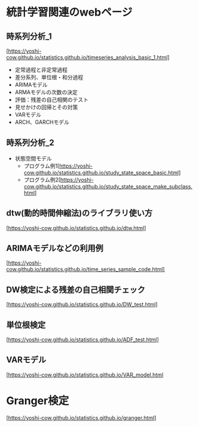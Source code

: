 # 統計学習関連のwebページ
## 時系列分析_1  
[https://yoshi-cow.github.io/statistics.github.io/timeseries_analysis_basic_1.html]
* 定常過程と非定常過程
* 差分系列、単位根・和分過程
* ARIMAモデル
* ARMAモデルの次数の決定
* 評価：残差の自己相関のテスト
* 見せかけの回帰とその対策
* VARモデル
* ARCH、GARCHモデル

## 時系列分析_2
* 状態空間モデル
  * プログラム例1[https://yoshi-cow.github.io/statistics.github.io/study_state_space_basic.html]
  * プログラム例2[https://yoshi-cow.github.io/statistics.github.io/study_state_space_make_subclass.html]

## dtw(動的時間伸縮法)のライブラリ使い方
[https://yoshi-cow.github.io/statistics.github.io/dtw.html]

## ARIMAモデルなどの利用例
[https://yoshi-cow.github.io/statistics.github.io/time_series_sample_code.html]

## DW検定による残差の自己相関チェック
[https://yoshi-cow.github.io/statistics.github.io/DW_test.html]

## 単位根検定
[https://yoshi-cow.github.io/statistics.github.io/ADF_test.html]

## VARモデル
[https://yoshi-cow.github.io/statistics.github.io/VAR_model.html

# Granger検定
[https://yoshi-cow.github.io/statistics.github.io/granger.html]

